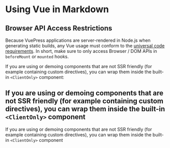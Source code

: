# Using Vue in Markdown

## Browser API Access Restrictions

Because VuePress applications are server-rendered in Node.js when generating static builds, any Vue usage must conform to the [universal code requirements](https://ssr.vuejs.org/en/universal.html). In short, make sure to only access Browser / DOM APIs in `beforeMount` or `mounted` hooks.

If you are using or demoing components that are not SSR friendly (for example containing custom directives), you can wrap them inside the built-in `<ClientOnly>` component:

## If you are using or demoing components that are not SSR friendly (for example containing custom directives), you can wrap them inside the built-in `<ClientOnly>` component

If you are using or demoing components that are not SSR friendly (for example containing custom directives), you can wrap them inside the built-in `<ClientOnly>` component
